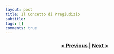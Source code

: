 ```yaml
---
layout: post
title: Il Concetto di Pregiudizio
subtitle:
tags: []
comments: true
---
```



<h3 style="text-align:center">
<a href="https://velitch.github.io/velitch/2021-11-02-05_05_processo/">< Previous </a>
|
<a href="https://velitch.github.io/velitch/2021-11-02-06_01_serializzazione/">Next ></a>
</h3>
